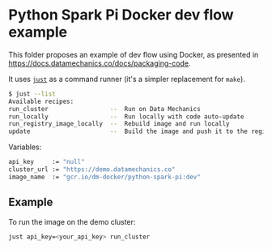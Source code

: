 # Python Spark Pi Docker dev flow example

This folder proposes an example of dev flow using Docker, as presented in https://docs.datamechanics.co/docs/packaging-code.

It uses [`just`](https://github.com/casey/just) as a command runner (it's a simpler replacement for `make`).

```bash
$ just --list
Available recipes:
run_cluster                 --  Run on Data Mechanics
run_locally                 --  Run locally with code auto-update
run_registry_image_locally  --  Rebuild image and run locally
update                      --  Build the image and push it to the registry
```

Variables:
```bash
api_key     := "null"
cluster_url := "https://demo.datamechanics.co"
image_name  := "gcr.io/dm-docker/python-spark-pi:dev"
```

## Example

To run the image on the demo cluster:

```bash
just api_key=<your_api_key> run_cluster
```
